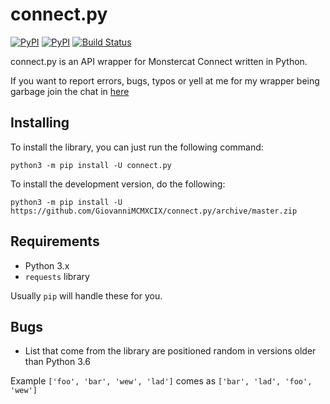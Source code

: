 # connect.py

[![PyPI](https://img.shields.io/pypi/v/connect.py.svg)](https://pypi.python.org/pypi/connect.py/)
[![PyPI](https://img.shields.io/pypi/pyversions/connect.py.svg)](https://pypi.python.org/pypi/connect.py/)
[![Build Status](https://travis-ci.org/GiovanniMCMXCIX/connect.py.svg?branch=master)](https://travis-ci.org/GiovanniMCMXCIX/connect.py)

connect.py is an API wrapper for Monstercat Connect written in Python.

If you want to report errors, bugs, typos or yell at me for my wrapper being garbage join the chat in [here](https://discord.gg/u5F8y9W)

## Installing

To install the library, you can just run the following command:

```
python3 -m pip install -U connect.py
```

To install the development version, do the following:

```
python3 -m pip install -U https://github.com/GiovanniMCMXCIX/connect.py/archive/master.zip
```

## Requirements

- Python 3.x
- `requests` library

Usually `pip` will handle these for you.

## Bugs

- List that come from the library are positioned random in versions older than Python 3.6

Example `['foo', 'bar', 'wew', 'lad']` comes as `['bar', 'lad', 'foo', 'wew']`
